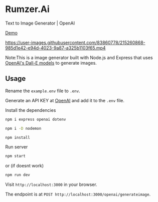 # Rumzer.Ai
Text to Image Generator | OpenAI

[Demo](https://proud-dog-suspenders.cyclic.app/)

https://user-images.githubusercontent.com/83860778/215260868-985d1e42-e94d-4023-9a87-a325b1103f65.mp4

Note:This is a image generator built with Node.js and Express that uses [OpenAI's Dall-E models](https://beta.openai.com/docs/guides/images) to generate images.


 


## Usage

Rename the `example.env` file to `.env`.

Generate an API KEY at [OpenAI](https://beta.openai.com/) and add it to the `.env` file.

Install the dependencies

```bash
npm i express openai dotenv
```

```bash
npm i -D nodemon
```

```bash
npm install
```

Run server

```bash
npm start
```

or (if doesnt work)

```bash
npm run dev
```


Visit `http://localhost:3000` in your browser.

The endpoint is at `POST http://localhost:3000/openai/generateimage`.
